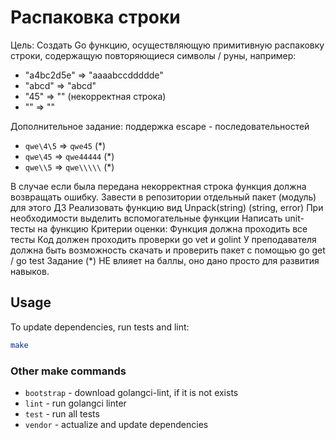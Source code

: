 # Распаковка строки  

Цель: Создать Go функцию, осуществляющую примитивную распаковку строки, 
содержащую повторяющиеся символы / руны, например: 
* "a4bc2d5e" => "aaaabccddddde" 
* "abcd" => "abcd" 
* "45" => "" (некорректная строка) 
* "" => "" 

Дополнительное задание: поддержка escape - последовательностей 
* `qwe\4\5` => `qwe45` (*) 
* `qwe\45` => `qwe44444` (*) 
* `qwe\\5` => `qwe\\\\\` (*) 

В случае если была передана некорректная строка функция должна возвращать ошибку.
Завести в репозитории отдельный пакет (модуль) для этого ДЗ
Реализовать функцию вид Unpack(string) (string, error)
При необходимости выделить вспомогательные функции
Написать unit-тесты на функцию
Критерии оценки: Функция должна проходить все тесты
Код должен проходить проверки go vet и golint
У преподавателя должна быть возможность скачать и проверить пакет с помощью go get / go test
Задание (*) НЕ влияет на баллы, оно дано просто для развития навыков. 

## Usage

To update dependencies, run tests and lint:
```bash
make
```

### Other make commands

* `bootstrap` - download golangci-lint, if it is not exists
* `lint` - run golangci linter
* `test` - run all tests
* `vendor` - actualize and update dependencies
